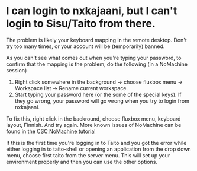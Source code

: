 # I can login to nxkajaani, but I can't login to Sisu/Taito from there.

The problem is likely your keyboard mapping in the remote desktop. Don't try too many times, or your account will be (temporarily) banned.

As you can't see what comes out when you're typing your password, to confirm that the mapping is the problem, do the following (in a NoMachine session)

1.   Right click somewhere in the background -> choose fluxbox menu -> Workspace list -> Rename current workspace.
2.   Start typing your password here (or the some of the special keys). If they go wrong, your password will go wrong when you try to login from nxkajaani.

To fix this, right click in the backround, choose fluxbox menu, keyboard layout, Finnish. And try again. More known issues of NoMachine can be found in the [CSC NoMachine tutorial](../tutorials/nomachine-usage.md)

If this is the first time you're logging in to Taito and you got the error while either logging in to taito-shell or opening an application from the drop down menu, choose first taito from the server menu. This will set up your environment properly and then you can use the other options.
